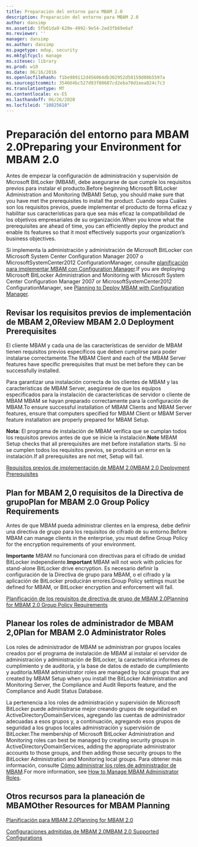```yaml
---
title: Preparación del entorno para MBAM 2.0
description: Preparación del entorno para MBAM 2.0
author: dansimp
ms.assetid: 5fb01da9-620e-4992-9e54-2ed3fb69e6af
ms.reviewer: ''
manager: dansimp
ms.author: dansimp
ms.pagetype: mdop, security
ms.mktglfcycl: manage
ms.sitesec: library
ms.prod: w10
ms.date: 06/16/2016
ms.openlocfilehash: f1be989112d456064db302952d50159d00b5597a
ms.sourcegitcommit: 354664bc527d93f80687cd2eba70d1eea024c7c3
ms.translationtype: MT
ms.contentlocale: es-ES
ms.lasthandoff: 06/26/2020
ms.locfileid: "10825610"
---
```

# <span data-ttu-id="47d08-103">Preparación del entorno para MBAM 2.0</span><span class="sxs-lookup"><span data-stu-id="47d08-103">Preparing your Environment for MBAM 2.0</span></span>


<span data-ttu-id="47d08-104">Antes de empezar la configuración de administración y supervisión de Microsoft BitLocker (MBAM), debe asegurarse de que cumple los requisitos previos para instalar el producto.</span><span class="sxs-lookup"><span data-stu-id="47d08-104">Before beginning Microsoft BitLocker Administration and Monitoring (MBAM) Setup, you should make sure that you have met the prerequisites to install the product.</span></span> <span data-ttu-id="47d08-105">Cuando sepa Cuáles son los requisitos previos, puede implementar el producto de forma eficaz y habilitar sus características para que sea más eficaz la compatibilidad de los objetivos empresariales de su organización.</span><span class="sxs-lookup"><span data-stu-id="47d08-105">When you know what the prerequisites are ahead of time, you can efficiently deploy the product and enable its features so that it most effectively supports your organization’s business objectives.</span></span>

<span data-ttu-id="47d08-106">Si implementa la administración y administración de Microsoft BitLocker con Microsoft System Center Configuration Manager 2007 o MicrosoftSystemCenter2012 ConfigurationManager, consulte [planificación para implementar MBAM con Configuration Manager](planning-to-deploy-mbam-with-configuration-manager-2.md).</span><span class="sxs-lookup"><span data-stu-id="47d08-106">If you are deploying Microsoft BitLocker Administration and Monitoring with Microsoft System Center Configuration Manager 2007 or MicrosoftSystemCenter2012 ConfigurationManager, see [Planning to Deploy MBAM with Configuration Manager](planning-to-deploy-mbam-with-configuration-manager-2.md).</span></span>

## <span data-ttu-id="47d08-107">Revisar los requisitos previos de implementación de MBAM 2,0</span><span class="sxs-lookup"><span data-stu-id="47d08-107">Review MBAM 2.0 Deployment Prerequisites</span></span>


<span data-ttu-id="47d08-108">El cliente MBAM y cada una de las características de servidor de MBAM tienen requisitos previos específicos que deben cumplirse para poder instalarse correctamente.</span><span class="sxs-lookup"><span data-stu-id="47d08-108">The MBAM Client and each of the MBAM Server features have specific prerequisites that must be met before they can be successfully installed.</span></span>

<span data-ttu-id="47d08-109">Para garantizar una instalación correcta de los clientes de MBAM y las características de MBAM Server, asegúrese de que los equipos especificados para la instalación de características de servidor o cliente de MBAM MBAM se hayan preparado correctamente para la configuración de MBAM.</span><span class="sxs-lookup"><span data-stu-id="47d08-109">To ensure successful installation of MBAM Clients and MBAM Server features, ensure that computers specified for MBAM Client or MBAM Server feature installation are properly prepared for MBAM Setup.</span></span>

<span data-ttu-id="47d08-110">**Nota:**  El programa de instalación de MBAM verifica que se cumplan todos los requisitos previos antes de que se inicie la instalación.</span><span class="sxs-lookup"><span data-stu-id="47d08-110">**Note** MBAM Setup checks that all prerequisites are met before installation starts.</span></span> <span data-ttu-id="47d08-111">Si no se cumplen todos los requisitos previos, se producirá un error en la instalación.</span><span class="sxs-lookup"><span data-stu-id="47d08-111">If all prerequisites are not met, Setup will fail.</span></span>

 

[<span data-ttu-id="47d08-112">Requisitos previos de implementación de MBAM 2.0</span><span class="sxs-lookup"><span data-stu-id="47d08-112">MBAM 2.0 Deployment Prerequisites</span></span>](mbam-20-deployment-prerequisites-mbam-2.md)

## <span data-ttu-id="47d08-113">Plan for MBAM 2,0 requisitos de la Directiva de grupo</span><span class="sxs-lookup"><span data-stu-id="47d08-113">Plan for MBAM 2.0 Group Policy Requirements</span></span>


<span data-ttu-id="47d08-114">Antes de que MBAM pueda administrar clientes en la empresa, debe definir una directiva de grupo para los requisitos de cifrado de su entorno.</span><span class="sxs-lookup"><span data-stu-id="47d08-114">Before MBAM can manage clients in the enterprise, you must define Group Policy for the encryption requirements of your environment.</span></span>

<span data-ttu-id="47d08-115">**Importante**  MBAM no funcionará con directivas para el cifrado de unidad BitLocker independiente.</span><span class="sxs-lookup"><span data-stu-id="47d08-115">**Important** MBAM will not work with policies for stand-alone BitLocker drive encryption.</span></span> <span data-ttu-id="47d08-116">Es necesario definir la configuración de la Directiva de grupo para MBAM, o el cifrado y la aplicación de BitLocker producirán errores.</span><span class="sxs-lookup"><span data-stu-id="47d08-116">Group Policy settings must be defined for MBAM, or BitLocker encryption and enforcement will fail.</span></span>

 

[<span data-ttu-id="47d08-117">Planificación de los requisitos de directiva de grupo de MBAM 2.0</span><span class="sxs-lookup"><span data-stu-id="47d08-117">Planning for MBAM 2.0 Group Policy Requirements</span></span>](planning-for-mbam-20-group-policy-requirements-mbam-2.md)

## <span data-ttu-id="47d08-118">Planear los roles de administrador de MBAM 2,0</span><span class="sxs-lookup"><span data-stu-id="47d08-118">Plan for MBAM 2.0 Administrator Roles</span></span>


<span data-ttu-id="47d08-119">Los roles de administrador de MBAM se administran por grupos locales creados por el programa de instalación de MBAM al instalar el servidor de administración y administración de BitLocker, la característica informes de cumplimiento y de auditoría, y la base de datos de estado de cumplimiento y auditoría.</span><span class="sxs-lookup"><span data-stu-id="47d08-119">MBAM administrator roles are managed by local groups that are created by MBAM Setup when you install the BitLocker Administration and Monitoring Server, the Compliance and Audit Reports feature, and the Compliance and Audit Status Database.</span></span>

<span data-ttu-id="47d08-120">La pertenencia a los roles de administración y supervisión de Microsoft BitLocker puede administrarse mejor creando grupos de seguridad en ActiveDirectoryDomainServices, agregando las cuentas de administrador adecuadas a esos grupos y, a continuación, agregando esos grupos de seguridad a los grupos locales administración y supervisión de BitLocker.</span><span class="sxs-lookup"><span data-stu-id="47d08-120">The membership of Microsoft BitLocker Administration and Monitoring roles can best be managed by creating security groups in ActiveDirectoryDomainServices, adding the appropriate administrator accounts to those groups, and then adding those security groups to the BitLocker Administration and Monitoring local groups.</span></span> <span data-ttu-id="47d08-121">Para obtener más información, consulte [Cómo administrar los roles de administrador de MBAM](how-to-manage-mbam-administrator-roles-mbam-2.md).</span><span class="sxs-lookup"><span data-stu-id="47d08-121">For more information, see [How to Manage MBAM Administrator Roles](how-to-manage-mbam-administrator-roles-mbam-2.md).</span></span>

## <span data-ttu-id="47d08-122">Otros recursos para la planeación de MBAM</span><span class="sxs-lookup"><span data-stu-id="47d08-122">Other Resources for MBAM Planning</span></span>


[<span data-ttu-id="47d08-123">Planificación para MBAM 2.0</span><span class="sxs-lookup"><span data-stu-id="47d08-123">Planning for MBAM 2.0</span></span>](planning-for-mbam-20-mbam-2.md)

[<span data-ttu-id="47d08-124">Configuraciones admitidas de MBAM 2.0</span><span class="sxs-lookup"><span data-stu-id="47d08-124">MBAM 2.0 Supported Configurations</span></span>](mbam-20-supported-configurations-mbam-2.md)

 

 





